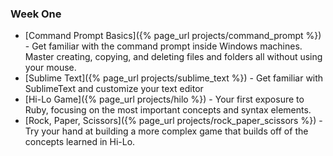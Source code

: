 ### Week One

* [Command Prompt Basics]({% page_url projects/command_prompt %}) - Get familiar with the command prompt inside Windows machines. Master creating, copying, and deleting files and folders all without using your mouse.
* [Sublime Text]({% page_url projects/sublime_text %}) - Get familiar with SublimeText and customize your text editor
* [Hi-Lo Game]({% page_url projects/hilo %}) - Your first exposure to Ruby, focusing on the most important concepts and syntax elements.
* [Rock, Paper, Scissors]({% page_url projects/rock_paper_scissors %}) - Try your hand at building a more complex game that builds off of the concepts learned in Hi-Lo.
